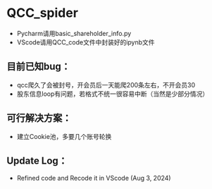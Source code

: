 # QCC_spider

- Pycharm请用basic_shareholder_info.py
- VScode请用QCC_code文件中封装好的ipynb文件

## 目前已知bug：
- qcc爬久了会被封号，开会员后一天能爬200条左右，不开会员30
- 股东信息loop有问题，若格式不统一很容易中断（当然是少部分情况）


## 可行解决方案：
- 建立Cookie池，多要几个账号轮换
  
## Update Log：

- Refined code and Recode it in VScode (Aug 3, 2024)
